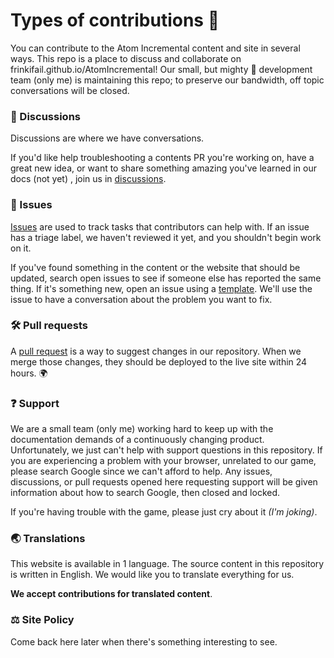 # Types of contributions :memo:
You can contribute to the Atom Incremental content and site in several ways. This repo is a place to discuss and collaborate on frinkifail.github.io/AtomIncremental! Our small, but mighty :muscle: development team (only me) is maintaining this repo; to preserve our bandwidth, off topic conversations will be closed.

### :mega: Discussions
Discussions are where we have conversations.

If you'd like help troubleshooting a contents PR you're working on, have a great new idea, or want to share something amazing you've learned in our docs (not yet) <!-- remove when i finally add!! -->, join us in [discussions](https://github.com/frinkifail/AtomIncremental/discussions).

### :lady_beetle: Issues
[Issues](https://docs.github.com/en/github/managing-your-work-on-github/about-issues) are used to track tasks that contributors can help with. If an issue has a triage label, we haven't reviewed it yet, and you shouldn't begin work on it.

If you've found something in the content or the website that should be updated, search open issues to see if someone else has reported the same thing. If it's something new, open an issue using a [template](https://github.com/github/docs/issues/new/choose). We'll use the issue to have a conversation about the problem you want to fix.

### :hammer_and_wrench: Pull requests
A [pull request](https://docs.github.com/en/github/collaborating-with-issues-and-pull-requests/about-pull-requests) is a way to suggest changes in our repository. When we merge those changes, they should be deployed to the live site within 24 hours. :earth_africa:

### :question: Support
We are a small team (only me) working hard to keep up with the documentation demands of a continuously changing product. Unfortunately, we just can't help with support questions in this repository. If you are experiencing a problem with your browser, unrelated to our game, please search Google since we can't afford to help. Any issues, discussions, or pull requests opened here requesting support will be given information about how to search Google, then closed and locked.

If you're having trouble with the game, please just cry about it *(I'm joking)*.

### :earth_asia: Translations

This website is available in 1 language. The source content in this repository is written in English. We would like you to translate everything for us.

**We accept contributions for translated content**.

### :balance_scale: Site Policy
Come back here later when there's something interesting to see.
